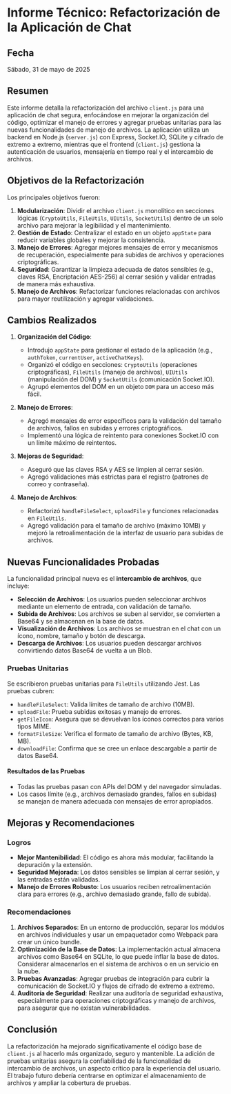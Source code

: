 # Informe Técnico: Refactorización de la Aplicación de Chat

## Fecha
Sábado, 31 de mayo de 2025

## Resumen
Este informe detalla la refactorización del archivo `client.js` para una aplicación de chat segura, enfocándose en mejorar la organización del código, optimizar el manejo de errores y agregar pruebas unitarias para las nuevas funcionalidades de manejo de archivos. La aplicación utiliza un backend en Node.js (`server.js`) con Express, Socket.IO, SQLite y cifrado de extremo a extremo, mientras que el frontend (`client.js`) gestiona la autenticación de usuarios, mensajería en tiempo real y el intercambio de archivos.

## Objetivos de la Refactorización
Los principales objetivos fueron:
1. **Modularización**: Dividir el archivo `client.js` monolítico en secciones lógicas (`CryptoUtils`, `FileUtils`, `UIUtils`, `SocketUtils`) dentro de un solo archivo para mejorar la legibilidad y el mantenimiento.
2. **Gestión de Estado**: Centralizar el estado en un objeto `appState` para reducir variables globales y mejorar la consistencia.
3. **Manejo de Errores**: Agregar mejores mensajes de error y mecanismos de recuperación, especialmente para subidas de archivos y operaciones criptográficas.
4. **Seguridad**: Garantizar la limpieza adecuada de datos sensibles (e.g., claves RSA, Encriptación AES-256) al cerrar sesión y validar entradas de manera más exhaustiva.
5. **Manejo de Archivos**: Refactorizar funciones relacionadas con archivos para mayor reutilización y agregar validaciones.

## Cambios Realizados
1. **Organización del Código**:
   - Introdujo `appState` para gestionar el estado de la aplicación (e.g., `authToken`, `currentUser`, `activeChatKeys`).
   - Organizó el código en secciones: `CryptoUtils` (operaciones criptográficas), `FileUtils` (manejo de archivos), `UIUtils` (manipulación del DOM) y `SocketUtils` (comunicación Socket.IO).
   - Agrupó elementos del DOM en un objeto `DOM` para un acceso más fácil.

2. **Manejo de Errores**:
   - Agregó mensajes de error específicos para la validación del tamaño de archivos, fallos en subidas y errores criptográficos.
   - Implementó una lógica de reintento para conexiones Socket.IO con un límite máximo de reintentos.

3. **Mejoras de Seguridad**:
   - Aseguró que las claves RSA y AES se limpien al cerrar sesión.
   - Agregó validaciones más estrictas para el registro (patrones de correo y contraseña).

4. **Manejo de Archivos**:
   - Refactorizó `handleFileSelect`, `uploadFile` y funciones relacionadas en `FileUtils`.
   - Agregó validación para el tamaño de archivo (máximo 10MB) y mejoró la retroalimentación de la interfaz de usuario para subidas de archivos.

## Nuevas Funcionalidades Probadas
La funcionalidad principal nueva es el **intercambio de archivos**, que incluye:
- **Selección de Archivos**: Los usuarios pueden seleccionar archivos mediante un elemento de entrada, con validación de tamaño.
- **Subida de Archivos**: Los archivos se suben al servidor, se convierten a Base64 y se almacenan en la base de datos.
- **Visualización de Archivos**: Los archivos se muestran en el chat con un ícono, nombre, tamaño y botón de descarga.
- **Descarga de Archivos**: Los usuarios pueden descargar archivos convirtiendo datos Base64 de vuelta a un Blob.

### Pruebas Unitarias
Se escribieron pruebas unitarias para `FileUtils` utilizando Jest. Las pruebas cubren:
- `handleFileSelect`: Valida límites de tamaño de archivo (10MB).
- `uploadFile`: Prueba subidas exitosas y manejo de errores.
- `getFileIcon`: Asegura que se devuelvan los íconos correctos para varios tipos MIME.
- `formatFileSize`: Verifica el formato de tamaño de archivo (Bytes, KB, MB).
- `downloadFile`: Confirma que se cree un enlace descargable a partir de datos Base64.

#### Resultados de las Pruebas
- Todas las pruebas pasan con APIs del DOM y del navegador simuladas.
- Los casos límite (e.g., archivos demasiado grandes, fallos en subidas) se manejan de manera adecuada con mensajes de error apropiados.

## Mejoras y Recomendaciones
### Logros
- **Mejor Mantenibilidad**: El código es ahora más modular, facilitando la depuración y la extensión.
- **Seguridad Mejorada**: Los datos sensibles se limpian al cerrar sesión, y las entradas están validadas.
- **Manejo de Errores Robusto**: Los usuarios reciben retroalimentación clara para errores (e.g., archivo demasiado grande, fallo de subida).

### Recomendaciones
1. **Archivos Separados**: En un entorno de producción, separar los módulos en archivos individuales y usar un empaquetador como Webpack para crear un único bundle.
2. **Optimización de la Base de Datos**: La implementación actual almacena archivos como Base64 en SQLite, lo que puede inflar la base de datos. Considerar almacenarlos en el sistema de archivos o en un servicio en la nube.
3. **Pruebas Avanzadas**: Agregar pruebas de integración para cubrir la comunicación de Socket.IO y flujos de cifrado de extremo a extremo.
4. **Auditoría de Seguridad**: Realizar una auditoría de seguridad exhaustiva, especialmente para operaciones criptográficas y manejo de archivos, para asegurar que no existan vulnerabilidades.

## Conclusión
La refactorización ha mejorado significativamente el código base de `client.js` al hacerlo más organizado, seguro y mantenible. La adición de pruebas unitarias asegura la confiabilidad de la funcionalidad de intercambio de archivos, un aspecto crítico para la experiencia del usuario. El trabajo futuro debería centrarse en optimizar el almacenamiento de archivos y ampliar la cobertura de pruebas.
